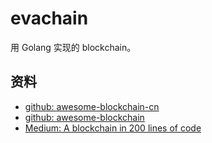 # evachain

用 Golang 实现的 blockchain。

## 资料

- [github: awesome-blockchain-cn](https://github.com/chaozh/awesome-blockchain-cn)
- [github: awesome-blockchain](https://github.com/yjjnls/awesome-blockchain)
- [Medium: A blockchain in 200 lines of code](https://medium.com/@lhartikk/a-blockchain-in-200-lines-of-code-963cc1cc0e54)